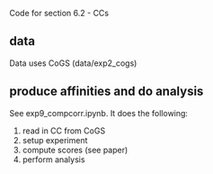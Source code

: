Code for section 6.2 - CCs

## data
Data uses CoGS (data/exp2_cogs)

## produce affinities and do analysis
See exp9_compcorr.ipynb. It does the following:
1. read in CC from CoGS
2. setup experiment
3. compute scores (see paper)
4. perform analysis
